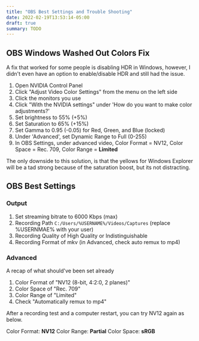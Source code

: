 ```yaml
---
title: "OBS Best Settings and Trouble Shooting"
date: 2022-02-19T13:53:14-05:00
draft: true
summary: TODO
---
```


## OBS Windows Washed Out Colors Fix

A fix that worked for some people is disabling HDR in Windows, however,
I didn't even have an option to enable/disable HDR and still had the issue.

1. Open NVIDIA Control Panel
2. Click "Adjust Video Color Settings" from the menu on the left side
3. Click the monitors you use
4. Click "With the NVIDIA settings" under 'How do you want to make color adjustments?'
5. Set brightness to 55% (+5%)
6. Set Saturation to 65% (+15%)
7. Set Gamma to 0.95 (-0.05) for Red, Green, and Blue (locked)
8. Under 'Advanced', set Dynamic Range to Full (0-255)
9. In OBS Settings, under advanced video, Color Format = NV12, Color Space = Rec. 709, Color Range = **Limited**

The only downside to this solution, is that the yellows for Windows Explorer
will be a tad strong because of the saturation boost, but its not distracting.

## OBS Best Settings

### Output

1. Set streaming bitrate to 6000 Kbps (max)
2. Recording Path `C:/Users/%USERNAME%/Videos/Captures` (replace %USERNMAE% with your user)
3. Recording Quality of High Quality or Indistinguishable
4. Recording Format of mkv (in Advanced, check auto remux to mp4)

### Advanced

A recap of what should've been set already

1. Color Format of "NV12 (8-bit, 4:2:0, 2 planes)"
2. Color Space of "Rec. 709"
3. Color Range of "Limited"
4. Check "Automatically remux to mp4"

After a recording test and a computer restart, you can try NV12 again as below.

Color Format: **NV12**
Color Range: **Partial**
Color Space: **sRGB**
